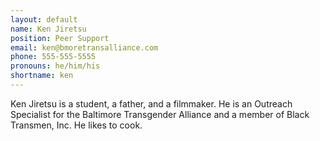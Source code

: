 ```yaml
---
layout: default
name: Ken Jiretsu
position: Peer Support
email: ken@bmoretransalliance.com
phone: 555-555-5555
pronouns: he/him/his
shortname: ken
---
```


Ken Jiretsu is a student, a father, and a filmmaker. He is an Outreach Specialist for the Baltimore Transgender Alliance and a member of Black Transmen, Inc.  He likes to cook.

